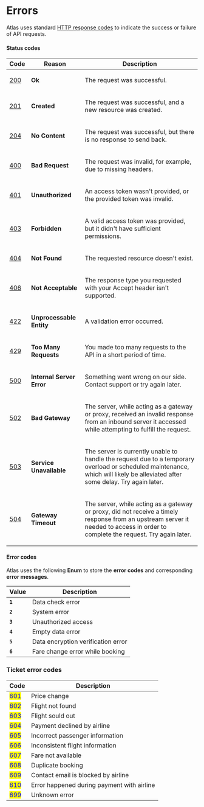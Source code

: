# Errors

Atlas uses standard [HTTP response codes](https://httpstatuses.com/) to indicate the success or failure of API requests.

#### Status codes

| Code                                 | Reason                                                 | Description                                                                                                                                                                                      |
| ------------------------------------ | ------------------------------------------------------ | ------------------------------------------------------------------------------------------------------------------------------------------------------------------------------------------------ |
| [200](https://httpstatuses.com/200)  | **Ok**                                                 | <p>The request was successful. </p><p> </p>                                                                                                                                                      |
| [201 ](https://httpstatuses.com/201) | <p><strong>Created</strong> </p><p> </p>               | <p>The request was successful, and a new resource was created. </p><p> </p>                                                                                                                      |
| [204](https://httpstatuses.com/204)  | <p><strong>No Content</strong> </p><p> </p>            | <p>The request was successful, but there is no response to send back. </p><p> </p>                                                                                                               |
| [400 ](https://httpstatuses.com/400) | <p><strong>Bad Request</strong> </p><p> </p>           | <p>The request was invalid, for example, due to missing headers. </p><p> </p>                                                                                                                    |
| [401 ](https://httpstatuses.com/401) | <p><strong>Unauthorized</strong> </p><p> </p>          | <p>An access token wasn't provided, or the provided token was invalid. </p><p> </p>                                                                                                              |
| [403](https://httpstatuses.com/403)  | <p><strong>Forbidden</strong> </p><p> </p>             | <p>A valid access token was provided, but it didn't have sufficient permissions. </p><p> </p>                                                                                                    |
| [404](https://httpstatuses.com/404)  | <p><strong>Not Found</strong> </p><p> </p>             | <p>The requested resource doesn't exist. </p><p> </p>                                                                                                                                            |
| [406](https://httpstatuses.com/406)  | <p><strong>Not Acceptable</strong> </p><p> </p>        | <p>The response type you requested with your Accept header isn't supported. </p><p> </p>                                                                                                         |
| [422](https://httpstatuses.com/422)  | <p><strong>Unprocessable Entity</strong> </p><p> </p>  | <p>A validation error occurred. </p><p> </p>                                                                                                                                                     |
| [429 ](https://httpstatuses.com/429) | <p><strong>Too Many Requests</strong> </p><p> </p>     | <p>You made too many requests to the API in a short period of time. </p><p> </p>                                                                                                                 |
| [500](https://httpstatuses.com/500)  | <p><strong>Internal Server Error</strong> </p><p> </p> | <p>Something went wrong on our side. Contact support or try again later. </p><p> </p>                                                                                                            |
| [502](https://httpstatuses.com/502)  | <p><strong>Bad Gateway</strong> </p><p> </p>           | <p>The server, while acting as a gateway or proxy, received an invalid response from an inbound server it accessed while attempting to fulfill the request. </p><p> </p>                         |
| [503](https://httpstatuses.com/503)  | <p><strong>Service Unavailable</strong> </p><p> </p>   | <p>The server is currently unable to handle the request due to a temporary overload or scheduled maintenance, which will likely be alleviated after some delay. Try again later. </p><p> </p>    |
| [504](https://httpstatuses.com/504)  | <p><strong>Gateway Timeout</strong> </p><p> </p>       | <p>The server, while acting as a gateway or proxy, did not receive a timely response from an upstream server it needed to access in order to complete the request. Try again later. </p><p> </p> |

#### Error codes

Atlas uses the following **Enum** to store the **error codes** and corresponding **error messages**.

| Value   | Description                         |
| ------- | ----------------------------------- |
| **`1`** | Data check error                    |
| **`2`** | System error                        |
| **`3`** | Unauthorized access                 |
| **`4`** | Empty data error                    |
| **`5`** | Data encryption verification error  |
| **`6`** | Fare change error while booking     |

### <a href="#status-codes" id="status-codes"></a>


### Ticket error codes

| Code                                 | Description                                |
| ------------------------------------ | ------------------------------------------ |
| <mark style="color:blue;">601</mark> | Price change                               |
| <mark style="color:blue;">602</mark> | Flight not found                           |
| <mark style="color:blue;">603</mark> | Flight sould out                           |
| <mark style="color:blue;">604</mark> | Payment declined by airline                |
| <mark style="color:blue;">605</mark> | Incorrect passenger information            |
| <mark style="color:blue;">606</mark> | Inconsistent flight information            |
| <mark style="color:blue;">607</mark> | Fare not available                         |
| <mark style="color:blue;">608</mark> | Duplicate booking                          |
| <mark style="color:blue;">609</mark> | Contact email is blocked by airline        |
| <mark style="color:blue;">610</mark> | Error happened during payment with airline |
| <mark style="color:blue;">699</mark> | Unknown error                              |
